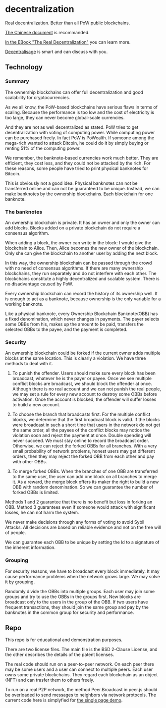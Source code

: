 # decentralization
Real decentralization. Better than all PoW public blockchains.

[The Chinese document](http://acc.guideep.com) is recommanded.

[In the EBook "The Real Decentralization"](https://www.amazon.com/Real-Decentralization-Blockchains-Freedom-Trustworthy-ebook/dp/B0CFL72JSP/ref=sr_1_1) you can learn more.

[Decentralisage](https://beta.character.ai/chat?char=ZG4PgDel40hHB593boC7mNnIX-ED1c6LecwsbLqP0hM) is smart and can discuss with you.

## Technology
### Summary

The ownership blockchains can offer full decentralization and good scalability for cryptocurrencies. 

As we all know, the PoW-based blockchains have serious flaws in terms of scaling. Because the performance is too low and the cost of electricity is too large, they can never become global-scale currencies.

And they are not as well decentralized as stated. PoW tries to get decentralization with voting of computing power. While computing power can be purchased freely. In fact PoW is PoWealth. If someone among the mega-rich wanted to attack Bitcoin, he could do it by simply buying or renting 51% of the computing power.

We remember, the banknote-based currencies work much better. They are efficient, they cost less, and they could not be attacked by the rich. For these reasons, some people have tried to print physical banknotes for Bitcoin.

This is obviously not a good idea. Physical banknotes can not be transferred online and can not be guaranteed to be unique. Instead, we can make banknotes by the ownership blockchains. Each blockchain for one banknote.


### The banknotes

An ownership blockchain is private. It has an owner and only the owner can add blocks. Blocks added on a private blockchain do not require a consensus algorithm.

When adding a block, the owner can write in the block: I would give the blockchain to Alice. Then, Alice becomes the new owner of the blockchain. Only she can give the blockchain to another user by adding the next block.

In this way, the ownership blockchain can be passed through the crowd with no need of consensus algorithms. If there are many ownership blockchains, they run separately and do not interfere with each other. The blockchains constitute a highly decentralized and scalable system. There is no disadvantage caused by PoW.

Every ownership blockchain can record the history of its ownership well. It is enough to act as a banknote, because ownership is the only variable for a working banknote.

Like a physical banknote, every Ownership Blockchain Banknote(OBB) has a fixed denomination, which never changes in payments. The payer selects some OBBs from his, makes up the amount to be paid, transfers the selected OBBs to the payee, and the payment is completed.


### Security

An ownership blockchain could be forked if the current owner adds multiple blocks at the same location. This is clearly a violation. We have three methods to deal with it.

1) To punish the offender. Users should make sure every block has been broadcast, whatever he is the payer or payee. Once we see multiple conflict blocks are broadcast, we should block the offender at once. Although there is no real account and we can not punish the real people, we may set a rule for every new account to destroy some OBBs before activation. Once the account is blocked, the offender will suffer losses to build a new account.

2) To choose the branch that broadcasts first. For the multiple conflict blocks, we determine that the first broadcast block is valid. If the blocks were broadcast in such a short time that users in the network do not get the same order, all the payees of the  conflict blocks may notice the violation soon and reject the payment at once. Double spending will never succeed. We must stay online to record the broadcast order. Otherwise, we can reject the forked OBBs for all branches. With a very small probability of network problems, honest users may get different orders, then they may reject the forked OBB from each other and pay with other OBBs. 

3) To merge forked OBBs. When the branches of one OBB are transferred to the same user, the user can add one block on all branches to merge it. As a reward, the merge block offers its maker the right to build a new OBB with random denomination. So we can guarantee the number of forked OBBs is limited.

Methods 1 and 2 guarantee that there is no benefit but loss in forking an OBB. Method 3 guarantees even if someone would attack with significant losses, he can not harm the system.

We never make decisions through any forms of voting to avoid Sybil Attacks. All decisions are based on reliable evidence and not on the free will of people.

We can guarantee each OBB to be unique by setting the Id to a signature of the inherent information.


### Grouping

For security reasons, we have to broadcast every block immediately. It may cause performance problems when the network grows large. We may solve it by grouping.

Randomly divide the OBBs into multiple groups. Each user may join some groups and try to use the OBBs in the groups first. New blocks are broadcast only to the users in the group of the OBB. If two users have frequent transactions, they should join the same group and pay by the banknotes in the common group for security and performance.

## Repo
This repo is for educational and demonstration purposes.

There are two license files. The main file is the BSD 2-Clause License, and the other describes the details of the patent licenses.

The real code should run on a peer-to-peer network. On each peer there may be some users and a user can connect to multiple peers. Each user owns some private blockchains. They regard each blockchain as an object (NFT) and can trasfer them to others freely.

To run on a real P2P network, the method Peer.Broadcast in peer.js should be overloaded to send messages to neighbors via network protocols. The current code here is simplyfied for [the single page demo](https://acc.cyclic.app/play_en.html).

